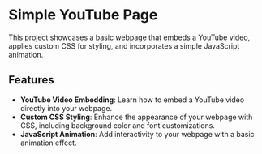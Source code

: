 # Simple YouTube Page

This project showcases a basic webpage that embeds a YouTube video, applies custom CSS for styling, and incorporates a simple JavaScript animation.

## Features

- **YouTube Video Embedding**: Learn how to embed a YouTube video directly into your webpage.
- **Custom CSS Styling**: Enhance the appearance of your webpage with CSS, including background color and font customizations.
- **JavaScript Animation**: Add interactivity to your webpage with a basic animation effect.

